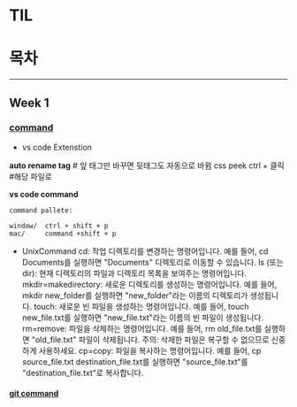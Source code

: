 # TIL

# 목차

---

## Week 1

### [command]()

- vs code Extenstion

**auto rename tag** # 앞 태그만 바꾸면 뒷태그도 자동으로 바뀜
css peek ctrl + 클릭 #해당 파일로

**vs code command**

    command pallete:

    window/  ctrl + shift + p
    mac/     command +shift + p

- UnixCommand
  cd: 작업 디렉토리를 변경하는 명령어입니다. 예를 들어, cd Documents를 실행하면 "Documents" 디렉토리로 이동할 수 있습니다.
  ls (또는 dir): 현재 디렉토리의 파일과 디렉토리 목록을 보여주는 명령어입니다.
  mkdir=makedirectory: 새로운 디렉토리를 생성하는 명령어입니다. 예를 들어, mkdir new_folder를 실행하면 "new_folder"라는 이름의 디렉토리가 생성됩니다.
  touch: 새로운 빈 파일을 생성하는 명령어입니다. 예를 들어, touch new_file.txt를 실행하면 "new_file.txt"라는 이름의 빈 파일이 생성됩니다.
  rm=remove: 파일을 삭제하는 명령어입니다. 예를 들어, rm old_file.txt를 실행하면 "old_file.txt" 파일이 삭제됩니다. 주의: 삭제한 파일은 복구할 수 없으므로 신중하게 사용하세요.
  cp=copy: 파일을 복사하는 명령어입니다. 예를 들어, cp source_file.txt destination_file.txt를 실행하면 "source_file.txt"를 "destination_file.txt"로 복사합니다.

#### [git command]()
